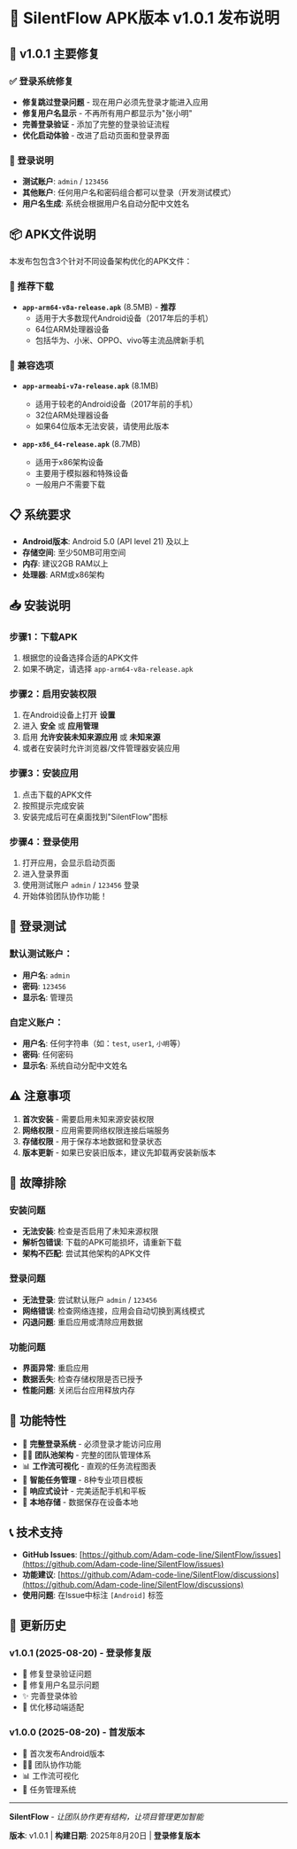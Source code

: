 # 📱 SilentFlow APK版本 v1.0.1 发布说明

## 🔧 v1.0.1 主要修复

### ✅ 登录系统修复
- **修复跳过登录问题** - 现在用户必须先登录才能进入应用
- **修复用户名显示** - 不再所有用户都显示为"张小明"
- **完善登录验证** - 添加了完整的登录验证流程
- **优化启动体验** - 改进了启动页面和登录界面

### 🔑 登录说明
- **测试账户**: `admin` / `123456`
- **其他账户**: 任何用户名和密码组合都可以登录（开发测试模式）
- **用户名生成**: 系统会根据用户名自动分配中文姓名

## 📦 APK文件说明

本发布包包含3个针对不同设备架构优化的APK文件：

### 📱 推荐下载
- **`app-arm64-v8a-release.apk`** (8.5MB) - **推荐**
  - 适用于大多数现代Android设备（2017年后的手机）
  - 64位ARM处理器设备
  - 包括华为、小米、OPPO、vivo等主流品牌新手机

### 📱 兼容选项
- **`app-armeabi-v7a-release.apk`** (8.1MB)
  - 适用于较老的Android设备（2017年前的手机）
  - 32位ARM处理器设备
  - 如果64位版本无法安装，请使用此版本

- **`app-x86_64-release.apk`** (8.7MB)
  - 适用于x86架构设备
  - 主要用于模拟器和特殊设备
  - 一般用户不需要下载

## 📋 系统要求

- **Android版本**: Android 5.0 (API level 21) 及以上
- **存储空间**: 至少50MB可用空间
- **内存**: 建议2GB RAM以上
- **处理器**: ARM或x86架构

## 📥 安装说明

### 步骤1：下载APK
1. 根据您的设备选择合适的APK文件
2. 如果不确定，请选择 `app-arm64-v8a-release.apk`

### 步骤2：启用安装权限
1. 在Android设备上打开 **设置**
2. 进入 **安全** 或 **应用管理**
3. 启用 **允许安装未知来源应用** 或 **未知来源**
4. 或者在安装时允许浏览器/文件管理器安装应用

### 步骤3：安装应用
1. 点击下载的APK文件
2. 按照提示完成安装
3. 安装完成后可在桌面找到"SilentFlow"图标

### 步骤4：登录使用
1. 打开应用，会显示启动页面
2. 进入登录界面
3. 使用测试账户 `admin` / `123456` 登录
4. 开始体验团队协作功能！

## 🔐 登录测试

### 默认测试账户：
- **用户名**: `admin`
- **密码**: `123456`
- **显示名**: 管理员

### 自定义账户：
- **用户名**: 任何字符串（如：`test`, `user1`, `小明`等）
- **密码**: 任何密码
- **显示名**: 系统自动分配中文姓名

## ⚠️ 注意事项

1. **首次安装** - 需要启用未知来源安装权限
2. **网络权限** - 应用需要网络权限连接后端服务
3. **存储权限** - 用于保存本地数据和登录状态
4. **版本更新** - 如果已安装旧版本，建议先卸载再安装新版本

## 🐛 故障排除

### 安装问题
- **无法安装**: 检查是否启用了未知来源权限
- **解析包错误**: 下载的APK可能损坏，请重新下载
- **架构不匹配**: 尝试其他架构的APK文件

### 登录问题
- **无法登录**: 尝试默认账户 `admin` / `123456`
- **网络错误**: 检查网络连接，应用会自动切换到离线模式
- **闪退问题**: 重启应用或清除应用数据

### 功能问题
- **界面异常**: 重启应用
- **数据丢失**: 检查存储权限是否已授予
- **性能问题**: 关闭后台应用释放内存

## 🎯 功能特性

- 🔐 **完整登录系统** - 必须登录才能访问应用
- 🏊‍♂️ **团队池架构** - 完整的团队管理体系
- 📊 **工作流可视化** - 直观的任务流程图表
- 🎯 **智能任务管理** - 8种专业项目模板
- 🎨 **响应式设计** - 完美适配手机和平板
- 💾 **本地存储** - 数据保存在设备本地

## 📞 技术支持

- **GitHub Issues**: [https://github.com/Adam-code-line/SilentFlow/issues](https://github.com/Adam-code-line/SilentFlow/issues)
- **功能建议**: [https://github.com/Adam-code-line/SilentFlow/discussions](https://github.com/Adam-code-line/SilentFlow/discussions)
- **使用问题**: 在Issue中标注 `[Android]` 标签

## 📄 更新历史

### v1.0.1 (2025-08-20) - 登录修复版
- 🔧 修复登录验证问题
- 👥 修复用户名显示问题
- ✨ 完善登录体验
- 📱 优化移动端适配

### v1.0.0 (2025-08-20) - 首发版本
- 🎉 首次发布Android版本
- 🏊‍♂️ 团队协作功能
- 📊 工作流可视化
- 🎯 任务管理系统

---

**SilentFlow** - *让团队协作更有结构，让项目管理更加智能*

**版本**: v1.0.1 | **构建日期**: 2025年8月20日 | **登录修复版本**
